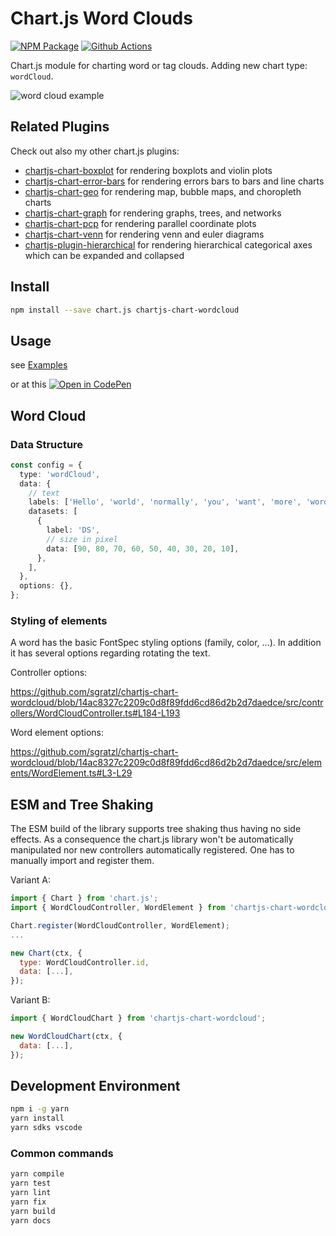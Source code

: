 # Chart.js Word Clouds

[![NPM Package][npm-image]][npm-url] [![Github Actions][github-actions-image]][github-actions-url]

Chart.js module for charting word or tag clouds. Adding new chart type: `wordCloud`.

![word cloud example](https://user-images.githubusercontent.com/4129778/88903326-cbb55a80-d253-11ea-9fb3-ecca1e1ef67f.png)

## Related Plugins

Check out also my other chart.js plugins:

- [chartjs-chart-boxplot](https://github.com/sgratzl/chartjs-chart-boxplot) for rendering boxplots and violin plots
- [chartjs-chart-error-bars](https://github.com/sgratzl/chartjs-chart-error-bars) for rendering errors bars to bars and line charts
- [chartjs-chart-geo](https://github.com/sgratzl/chartjs-chart-geo) for rendering map, bubble maps, and choropleth charts
- [chartjs-chart-graph](https://github.com/sgratzl/chartjs-chart-graph) for rendering graphs, trees, and networks
- [chartjs-chart-pcp](https://github.com/sgratzl/chartjs-chart-pcp) for rendering parallel coordinate plots
- [chartjs-chart-venn](https://github.com/sgratzl/chartjs-chart-venn) for rendering venn and euler diagrams
- [chartjs-plugin-hierarchical](https://github.com/sgratzl/chartjs-plugin-hierarchical) for rendering hierarchical categorical axes which can be expanded and collapsed

## Install

```bash
npm install --save chart.js chartjs-chart-wordcloud
```

## Usage

see [Examples](https://www.sgratzl.com/chartjs-chart-wordcloud/examples/)

or at this [![Open in CodePen][codepen]](https://codepen.io/sgratzl/pen/WNwzYgy)

## Word Cloud

### Data Structure

```ts
const config = {
  type: 'wordCloud',
  data: {
    // text
    labels: ['Hello', 'world', 'normally', 'you', 'want', 'more', 'words', 'than', 'this'],
    datasets: [
      {
        label: 'DS',
        // size in pixel
        data: [90, 80, 70, 60, 50, 40, 30, 20, 10],
      },
    ],
  },
  options: {},
};
```

### Styling of elements

A word has the basic FontSpec styling options (family, color, ...). In addition it has several options regarding rotating the text.

Controller options:

https://github.com/sgratzl/chartjs-chart-wordcloud/blob/14ac8327c2209c0d8f89fdd6cd86d2b2d7daedce/src/controllers/WordCloudController.ts#L184-L193

Word element options:

https://github.com/sgratzl/chartjs-chart-wordcloud/blob/14ac8327c2209c0d8f89fdd6cd86d2b2d7daedce/src/elements/WordElement.ts#L3-L29

## ESM and Tree Shaking

The ESM build of the library supports tree shaking thus having no side effects. As a consequence the chart.js library won't be automatically manipulated nor new controllers automatically registered. One has to manually import and register them.

Variant A:

```js
import { Chart } from 'chart.js';
import { WordCloudController, WordElement } from 'chartjs-chart-wordcloud';

Chart.register(WordCloudController, WordElement);
...

new Chart(ctx, {
  type: WordCloudController.id,
  data: [...],
});
```

Variant B:

```js
import { WordCloudChart } from 'chartjs-chart-wordcloud';

new WordCloudChart(ctx, {
  data: [...],
});
```

## Development Environment

```sh
npm i -g yarn
yarn install
yarn sdks vscode
```

### Common commands

```sh
yarn compile
yarn test
yarn lint
yarn fix
yarn build
yarn docs
```

[mit-image]: https://img.shields.io/badge/License-MIT-yellow.svg
[mit-url]: https://opensource.org/licenses/MIT
[npm-image]: https://badge.fury.io/js/chartjs-chart-wordcloud.svg
[npm-url]: https://npmjs.org/package/chartjs-chart-wordcloud
[github-actions-image]: https://github.com/sgratzl/chartjs-chart-wordcloud/workflows/ci/badge.svg
[github-actions-url]: https://github.com/sgratzl/chartjs-chart-wordcloud/actions
[codepen]: https://img.shields.io/badge/CodePen-open-blue?logo=codepen
